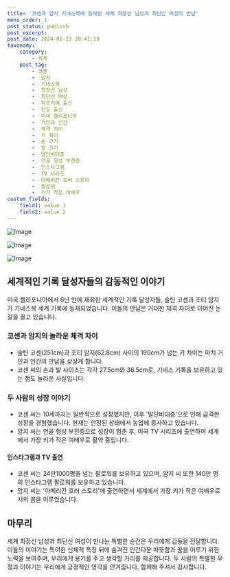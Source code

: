 ```yaml
---
title: '코센과 암지 기네스북에 등재된 세계 최장신 남성과 최단신 여성의 만남'
menu_order: 1
post_status: publish
post_excerpt: 
post_date: 2024-02-23 20:41:19
taxonomy:
    category:
        - 세계
    post_tag:
        - 코센
        -  암지
        -  기네스북
        -  최장신 남성
        -  최단신 여성
        -  튀르키예 출신
        -  인도 출신
        -  미국 캘리포니아
        -  거인과 인간
        -  체격 차이
        -  키 차이
        -  손 크기
        -  발 크기
        -  말단비대증
        -  연골 형성 부전증
        -  인스타그램
        -  TV 시리즈
        -  아메리칸 호러 스토리
        -  팔로워
        -  키가 작은 여배우
custom_fields:
    field1: value 1
    field2: value 2
---
```


![Image](https://imgnews.pstatic.net/image/018/2024/02/22/0005678401_001_20240222101101027.jpg?type=w647)

![Image](https://imgnews.pstatic.net/image/018/2024/02/22/0005678401_002_20240222101101040.jpg?type=w647)

![Image](https://imgnews.pstatic.net/image/018/2024/02/22/0005678401_003_20240222101101056.jpg?type=w647)

## 세계적인 기록 달성자들의 감동적인 이야기
미국 캘리포니아에서 6년 만에 재회한 세계적인 기록 달성자들, 술탄 코센과 조티 암지가 기네스북 세계 기록에 등재되었습니다. 이들의 만남은 거대한 체격 차이로 이어진 눈길을 끌고 있습니다. 
### 코센과 암지의 놀라운 체격 차이
- 술탄 코센(251cm)과 조티 암지(62.8cm) 사이의 190cm가 넘는 키 차이는 마치 거인과 인간의 만남을 상상케 합니다.
- 코센 씨의 손과 발 사이즈는 각각 27.5cm와 36.5cm로, 기네스 기록을 보유하고 있는 점도 놀라운 사실입니다.
### 두 사람의 성장 이야기
- 코센 씨는 10세까지는 일반적으로 성장했지만, 이후 '말단비대증'으로 인해 급격한 성장을 경험했습니다. 현재는 안정된 상태에서 농업에 종사하고 있습니다.
- 암지 씨는 연골 형성 부전증으로 성장이 멈춘 후, 미국 TV 시리즈에 출연하며 세계에서 가장 키가 작은 여배우로 활약 중입니다.
#### 인스타그램과 TV 출연
- 코센 씨는 24만1000명을 넘는 팔로워를 보유하고 있으며, 암지 씨 또한 140만 명의 인스타그램 팔로워를 보유하고 있습니다.
- 암지 씨는 '아메리칸 호러 스토리'에 출연하면서 세계에서 가장 키가 작은 여배우로서의 꿈을 이루었습니다.
## 마무리
세계 최장신 남성과 최단신 여성이 만나는 특별한 순간은 우리에게 감동을 전달합니다. 이들의 이야기는 특이한 신체적 특징 뒤에 숨겨진 인간다운 따뜻함과 꿈을 이루기 위한 노력을 보여주며, 우리에게 용기를 주고 생각할 거리를 제공합니다. 두 사람의 특별한 우정과 이야기는 우리에게 긍정적인 영각을 안겨줍니다. 함께해 주셔서 감사합니다.
